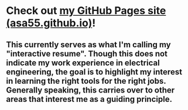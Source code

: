 # Check out [my GitHub Pages site (asa55.github.io)](https://asa55.github.io)!

## This currently serves as what I'm calling my "interactive resume". Though this does not indicate my work experience in electrical engineering, the goal is to highlight my interest in learning the right tools for the right jobs. Generally speaking, this carries over to other areas that interest me as a guiding principle.
